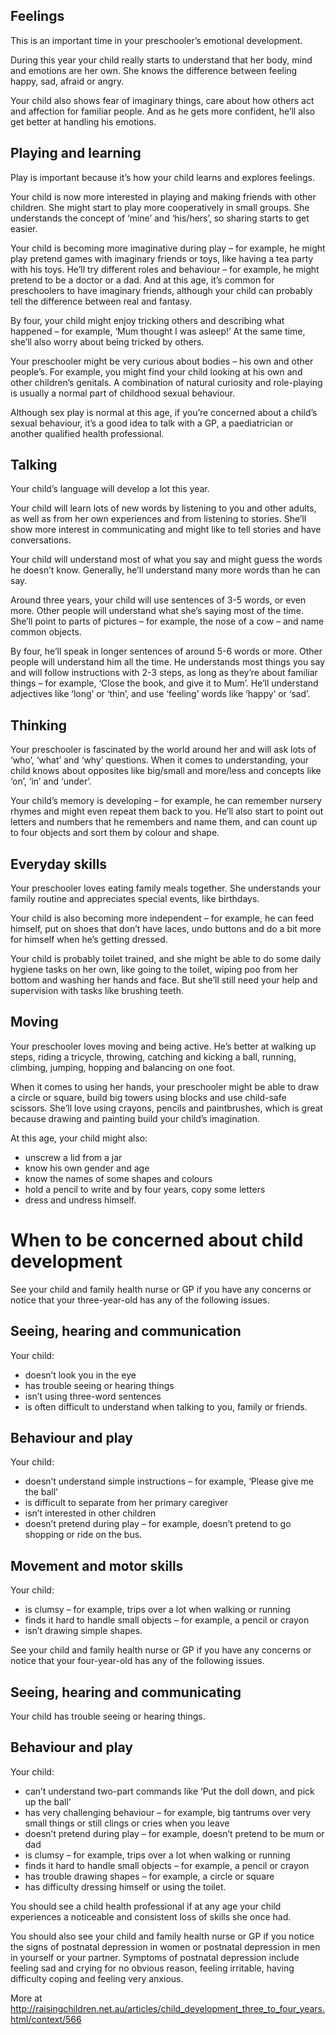 ## Feelings 
This is an important time in your preschooler’s emotional development.

During this year your child really starts to understand that her body, mind and emotions are her own. She knows the difference between feeling happy, sad, afraid or angry.

Your child also shows fear of imaginary things, care about how others act and affection for familiar people. And as he gets more confident, he’ll also get better at handling his emotions.

## Playing and learning 
Play is important because it’s how your child learns and explores feelings.

Your child is now more interested in playing and making friends with other children. She might start to play more cooperatively in small groups. She understands the concept of ‘mine’ and ‘his/hers’, so sharing starts to get easier.

Your child is becoming more imaginative during play – for example, he might play pretend games with imaginary friends or toys, like having a tea party with his toys. He’ll try different roles and behaviour – for example, he might pretend to be a doctor or a dad. And at this age, it’s common for preschoolers to have imaginary friends, although your child can probably tell the difference between real and fantasy.

By four, your child might enjoy tricking others and describing what happened – for example, ‘Mum thought I was asleep!’ At the same time, she’ll also worry about being tricked by others.

Your preschooler might be very curious about bodies – his own and other people’s. For example, you might find your child looking at his own and other children’s genitals. A combination of natural curiosity and role-playing is usually a normal part of childhood sexual behaviour.

Although sex play is normal at this age, if you’re concerned about a child’s sexual behaviour, it’s a good idea to talk with a GP, a paediatrician or another qualified health professional.

## Talking 
Your child’s language will develop a lot this year.

Your child will learn lots of new words by listening to you and other adults, as well as from her own experiences and from listening to stories. She’ll show more interest in communicating and might like to tell stories and have conversations.

Your child will understand most of what you say and might guess the words he doesn’t know. Generally, he’ll understand many more words than he can say.

Around three years, your child will use sentences of 3-5 words, or even more. Other people will understand what she’s saying most of the time. She’ll point to parts of pictures – for example, the nose of a cow – and name common objects.

By four, he’ll speak in longer sentences of around 5-6 words or more. Other people will understand him all the time. He understands most things you say and will follow instructions with 2-3 steps, as long as they’re about familiar things – for example, ‘Close the book, and give it to Mum’. He’ll understand adjectives like ‘long’ or ‘thin’, and use ‘feeling’ words like ‘happy’ or ‘sad’.

## Thinking 
Your preschooler is fascinated by the world around her and will ask lots of ‘who’, ‘what’ and ‘why’ questions. When it comes to understanding, your child knows about opposites like big/small and more/less and concepts like ‘on’, ‘in’ and ‘under’.

Your child’s memory is developing – for example, he can remember nursery rhymes and might even repeat them back to you. He’ll also start to point out letters and numbers that he remembers and name them, and can count up to four objects and sort them by colour and shape.

## Everyday skills 
Your preschooler loves eating family meals together. She understands your family routine and appreciates special events, like birthdays.

Your child is also becoming more independent – for example, he can feed himself, put on shoes that don’t have laces, undo buttons and do a bit more for himself when he’s getting dressed.

Your child is probably toilet trained, and she might be able to do some daily hygiene tasks on her own, like going to the toilet, wiping poo from her bottom and washing her hands and face. But she’ll still need your help and supervision with tasks like brushing teeth.

## Moving 
Your preschooler loves moving and being active. He’s better at walking up steps, riding a tricycle, throwing, catching and kicking a ball, running, climbing, jumping, hopping and balancing on one foot.

When it comes to using her hands, your preschooler might be able to draw a circle or square, build big towers using blocks and use child-safe scissors. She’ll love using crayons, pencils and paintbrushes, which is great because drawing and painting build your child’s imagination.

At this age, your child might also:
- unscrew a lid from a jar
- know his own gender and age
- know the names of some shapes and colours
- hold a pencil to write and by four years, copy some letters
- dress and undress himself.

# When to be concerned about child development
See your child and family health nurse or GP if you have any concerns or notice that your three-year-old has any of the following issues.

## Seeing, hearing and communication 
Your child:
- doesn’t look you in the eye
- has trouble seeing or hearing things
- isn’t using three-word sentences
- is often difficult to understand when talking to you, family or friends.

## Behaviour and play 
Your child:
- doesn’t understand simple instructions – for example, ‘Please give me the ball’
- is difficult to separate from her primary caregiver
- isn’t interested in other children
- doesn’t pretend during play – for example, doesn’t pretend to go shopping or ride on the bus.

## Movement and motor skills 
Your child:
- is clumsy – for example, trips over a lot when walking or running
- finds it hard to handle small objects – for example, a pencil or crayon
- isn’t drawing simple shapes.

See your child and family health nurse or GP if you have any concerns or notice that your four-year-old has any of the following issues.

## Seeing, hearing and communicating 
Your child has trouble seeing or hearing things.

## Behaviour and play 
Your child:
- can’t understand two-part commands like ‘Put the doll down, and pick up the ball’
- has very challenging behaviour – for example, big tantrums over very small things or still clings or cries when you leave
- doesn’t pretend during play – for example, doesn’t pretend to be mum or dad
- is clumsy – for example, trips over a lot when walking or running
- finds it hard to handle small objects – for example, a pencil or crayon
- has trouble drawing shapes – for example, a circle or square
- has difficulty dressing himself or using the toilet.

You should see a child health professional if at any age your child experiences a noticeable and consistent loss of skills she once had.

You should also see your child and family health nurse or GP if you notice the signs of postnatal depression in women or postnatal depression in men in yourself or your partner. Symptoms of postnatal depression include feeling sad and crying for no obvious reason, feeling irritable, having difficulty coping and feeling very anxious.

More at http://raisingchildren.net.au/articles/child_development_three_to_four_years.html/context/566
